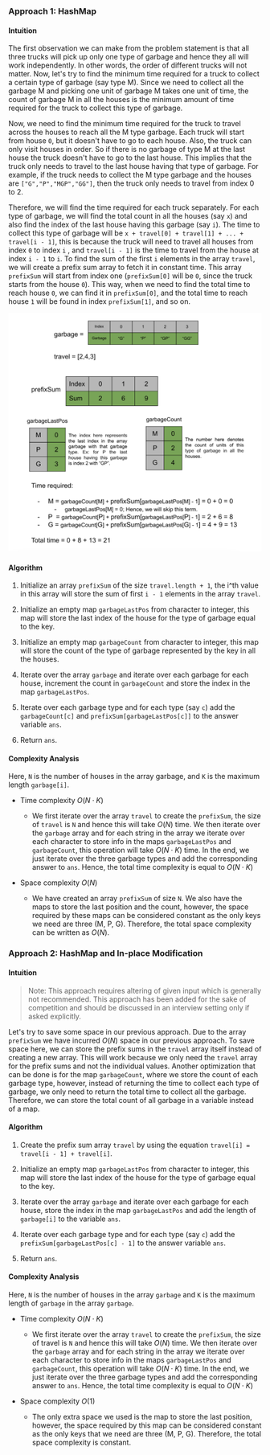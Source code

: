 ### Approach 1: HashMap

#### Intuition

The first observation we can make from the problem statement is that all three trucks will pick up only one type of garbage and hence they all will work independently. In other words, the order of different trucks will not matter. Now, let's try to find the minimum time required for a truck to collect a certain type of garbage (say type M). Since we need to collect all the garbage M and picking one unit of garbage M takes one unit of time, the count of garbage M in all the houses is the minimum amount of time required for the truck to collect this type of garbage.

Now, we need to find the minimum time required for the truck to travel across the houses to reach all the M type garbage. Each truck will start from house `0`, but it doesn't have to go to each house. Also, the truck can only visit houses in order. So if there is no garbage of type M at the last house the truck doesn't have to go to the last house. This implies that the truck only needs to travel to the last house having that type of garbage. For example, if the truck needs to collect the M type garbage and the houses are `["G","P","MGP","GG"]`, then the truck only needs to travel from index 0 to 2.

Therefore, we will find the time required for each truck separately. For each type of garbage, we will find the total count in all the houses (say `x`) and also find the index of the last house having this garbage (say `i`). The time to collect this type of garbage will be `x + travel[0] + travel[1] + ... + travel[i - 1]`, this is because the truck will need to travel all houses from index `0` to index `i` , and `travel[i - 1]` is the time to travel from the house at index `i - 1` to `i`. To find the sum of the first `i` elements in the array `travel`, we will create a prefix sum array to fetch it in constant time. This array `prefixSum` will start from index one (`prefixSum[0]` will be `0`, since the truck starts from the house `0`). This way, when we need to find the total time to reach house `0`, we can find it in `prefixSum[0]`, and the total time to reach house `1` will be found in index `prefixSum[1]`, and so on.

![](./assets/img/2391A.png)

#### Algorithm

1. Initialize an array `prefixSum` of the size `travel.length + 1`, the i^th value in this array will store the sum of first `i - 1` elements in the array `travel`.

2. Initialize an empty map `garbageLastPos` from character to integer, this map will store the last index of the house for the type of garbage equal to the key.

3. Initialize an empty map `garbageCount` from character to integer, this map will store the count of the type of garbage represented by the key in all the houses.

4. Iterate over the array `garbage` and iterate over each garbage for each house, increment the count in `garbageCount` and store the index in the map `garbageLastPos`.

5. Iterate over each garbage type and for each type (say `c`) add the `garbageCount[c]` and `prefixSum[garbageLastPos[c]]` to the answer variable `ans`.

6. Return `ans`.

#### Complexity Analysis

Here, `N` is the number of houses in the array garbage, and `K` is the maximum length `garbage[i]`.

-   Time complexity $O(N \cdot K)$

    -   We first iterate over the array `travel` to create the `prefixSum`, the size of `travel` is `N` and hence this will take $O(N)$ time. We then iterate over the `garbage` array and for each string in the array we iterate over each character to store info in the maps `garbageLastPos` and `garbageCount`, this operation will take $O(N \cdot K)$ time. In the end, we just iterate over the three garbage types and add the corresponding answer to `ans`. Hence, the total time complexity is equal to $O(N \cdot K)$

-   Space complexity $O(N)$

    -   We have created an array `prefixSum` of size `N`. We also have the maps to store the last position and the count, however, the space required by these maps can be considered constant as the only keys we need are three (M, P, G). Therefore, the total space complexity can be written as $O(N)$.

### Approach 2: HashMap and In-place Modification

#### Intuition

> Note: This approach requires altering of given input which is generally not recommended. This approach has been added for the sake of competition and should be discussed in an interview setting only if asked explicitly.

Let's try to save some space in our previous approach. Due to the array `prefixSum` we have incurred $O(N)$ space in our previous approach. To save space here, we can store the prefix sums in the `travel` array itself instead of creating a new array. This will work because we only need the `travel` array for the prefix sums and not the individual values. Another optimization that can be done is for the map `garbageCount`, where we store the count of each garbage type, however, instead of returning the time to collect each type of garbage, we only need to return the total time to collect all the garbage. Therefore, we can store the total count of all garbage in a variable instead of a map.

#### Algorithm

1. Create the prefix sum array `travel` by using the equation `travel[i] = travel[i - 1] + travel[i]`.

2. Initialize an empty map `garbageLastPos` from character to integer, this map will store the last index of the house for the type of garbage equal to the key.

3. Iterate over the array `garbage` and iterate over each garbage for each house, store the index in the map `garbageLastPos` and add the length of `garbage[i]` to the variable `ans`.

4. Iterate over each garbage type and for each type (say `c`) add the `prefixSum[garbageLastPos[c] - 1]` to the answer variable `ans`.

5. Return `ans`.

#### Complexity Analysis

Here, `N` is the number of houses in the array `garbage` and `K` is the maximum length of `garbage` in the array `garbage`.

-   Time complexity $O(N \cdot K)$

    -   We first iterate over the array `travel` to create the `prefixSum`, the size of travel is `N` and hence this will take $O(N)$ time. We then iterate over the `garbage` array and for each string in the array we iterate over each character to store info in the maps `garbageLastPos` and `garbageCount`, this operation will take $O(N \cdot K)$ time. In the end, we just iterate over the three garbage types and add the corresponding answer to `ans`. Hence, the total time complexity is equal to $O(N \cdot K)$

-   Space complexity $O(1)$

    -   The only extra space we used is the map to store the last position, however, the space required by this map can be considered constant as the only keys that we need are three (M, P, G). Therefore, the total space complexity is constant.
